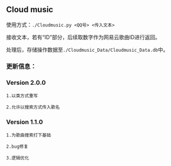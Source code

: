 ## Cloud music

使用方式：`./Cloudmusic.py <QQ号> <传入文本>`

接收文本，若有“ID”部分，后续取数字作为网易云歌曲ID进行返回。

处理后，存储操作数据至`./Cloudmusic_Data/Cloudmusic_Data.db`中。

### 更新信息：

### Version 2.0.0

`1.以类方式重写`

`2.允许以搜索方式传入歌名`

### Version 1.1.0

 `1.为歌曲搜索打下基础`
 
 `2.bug修复`
 
 `3.逻辑优化`
